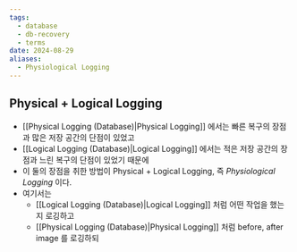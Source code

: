 ```yaml
---
tags:
  - database
  - db-recovery
  - terms
date: 2024-08-29
aliases:
  - Physiological Logging
---
```

## Physical + Logical Logging

- [[Physical Logging (Database)|Physical Logging]] 에서는 빠른 복구의 장점과 많은 저장 공간의 단점이 있었고
- [[Logical Logging (Database)|Logical Logging]] 에서는 적은 저장 공간의 장점과 느린 복구의 단점이 있었기 때문에
- 이 둘의 장점을 취한 방법이 Physical + Logical Logging, 즉 *Physiological Logging* 이다.
- 여기서는
	- [[Logical Logging (Database)|Logical Logging]] 처럼 어떤 작업을 했는지 로깅하고
	- [[Physical Logging (Database)|Physical Logging]] 처럼 before, after image 를 로깅하되